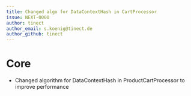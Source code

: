```yaml
---
title: Changed algo for DataContextHash in CartProcessor
issue: NEXT-0000
author: tinect
author_email: s.koenig@tinect.de
author_github: tinect
---
```


# Core

* Changed algorithm for DataContextHash in ProductCartProcessor to improve performance

